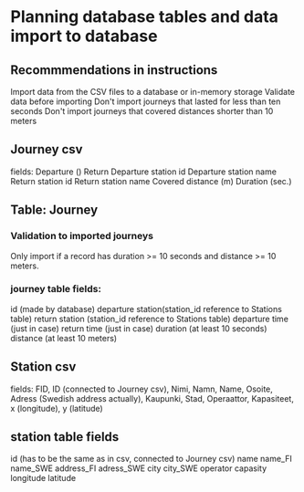 # Planning database tables and data import to database

## Recommmendations in instructions
Import data from the CSV files to a database or in-memory storage
Validate data before importing
Don't import journeys that lasted for less than ten seconds
Don't import journeys that covered distances shorter than 10 meters

## Journey csv
fields:
Departure ()
Return
Departure station id
Departure station name
Return station id
Return station name
Covered distance (m)
Duration (sec.)

## Table: Journey

### Validation to imported journeys
Only import if a record has duration >= 10 seconds and distance >= 10 meters.

### journey table fields:
id (made by database)
departure station(station_id reference to Stations table)
return station (station_id reference to Stations table)
departure time (just in case)
return time (just in case)
duration (at least 10 seconds)
distance (at least 10 meters)

## Station csv
fields: FID, ID (connected to Journey csv), Nimi, Namn, Name, Osoite, Adress (Swedish address actually), Kaupunki, Stad, Operaattor, Kapasiteet, x (longitude), y (latitude)

## station table fields
id (has to be the same as in csv, connected to Journey csv)
name
name_FI
name_SWE
address_FI
adress_SWE
city
city_SWE
operator
capasity
longitude
latitude
